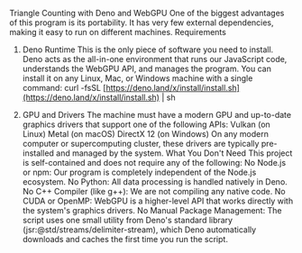 Triangle Counting with Deno and WebGPU
One of the biggest advantages of this program is its portability. It has very few external dependencies, making it easy to run on different machines.
Requirements
1. Deno Runtime
This is the only piece of software you need to install. Deno acts as the all-in-one environment that runs our JavaScript code, understands the WebGPU API, and manages the program.
You can install it on any Linux, Mac, or Windows machine with a single command:
curl -fsSL [https://deno.land/x/install/install.sh](https://deno.land/x/install/install.sh) | sh


2. GPU and Drivers
The machine must have a modern GPU and up-to-date graphics drivers that support one of the following APIs:
Vulkan (on Linux)
Metal (on macOS)
DirectX 12 (on Windows)
On any modern computer or supercomputing cluster, these drivers are typically pre-installed and managed by the system.
What You Don't Need
This project is self-contained and does not require any of the following:
No Node.js or npm: Our program is completely independent of the Node.js ecosystem.
No Python: All data processing is handled natively in Deno.
No C++ Compiler (like g++): We are not compiling any native code.
No CUDA or OpenMP: WebGPU is a higher-level API that works directly with the system's graphics drivers.
No Manual Package Management: The script uses one small utility from Deno's standard library (jsr:@std/streams/delimiter-stream), which Deno automatically downloads and caches the first time you run the script.
